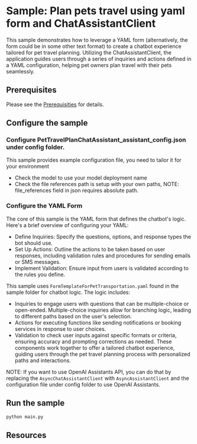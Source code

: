 # Sample: Plan pets travel using yaml form and ChatAssistantClient

This sample demonstrates how to leverage a YAML form (alternatively, the form could be in some other text format) to create a chatbot experience tailored for pet travel planning. Utilizing the ChatAssistantClient, the application guides users through a series of inquiries and actions defined in a YAML configuration, helping pet owners plan travel with their pets seamlessly.

## Prerequisites

Please see the [Prerequisities] for details.

## Configure the sample

### Configure PetTravelPlanChatAssistant_assistant_config.json under config folder.
This sample provides example configuration file, you need to tailor it for your environment
- Check the model to use your model deployment name
- Check the file references path is setup with your own paths, NOTE: file_references field in json requires absolute path.

### Configure the YAML Form
The core of this sample is the YAML form that defines the chatbot's logic. Here's a brief overview of configuring your YAML:
- Define Inquiries: Specify the questions, options, and response types the bot should use.
- Set Up Actions: Outline the actions to be taken based on user responses, including validation rules and procedures for sending emails or SMS messages.
- Implement Validation: Ensure input from users is validated according to the rules you define.

This sample uses `FormTemplateForPetTransportation.yaml` found in the sample folder for chatbot logic. The logic includes:

- Inquiries to engage users with questions that can be multiple-choice or open-ended. Multiple-choice inquiries allow for branching logic, leading to different paths based on the user's selection.
- Actions for executing functions like sending notifications or booking services in response to user choices.
- Validation to check user inputs against specific formats or criteria, ensuring accuracy and prompting corrections as needed.
These components work together to offer a tailored chatbot experience, guiding users through the pet travel planning process with personalized paths and interactions.

NOTE: If you want to use OpenAI Assistants API, you can do that by replacing the `AsyncChatAssistantClient` with `AsyncAssistantClient` and the configuration
file under config folder to use OpenAI Assistants.

## Run the sample

```sh
python main.py
```

## Resources

[Prerequisities]: ../../README.md
